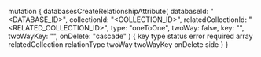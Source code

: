mutation {
    databasesCreateRelationshipAttribute(
        databaseId: "<DATABASE_ID>",
        collectionId: "<COLLECTION_ID>",
        relatedCollectionId: "<RELATED_COLLECTION_ID>",
        type: "oneToOne",
        twoWay: false,
        key: "",
        twoWayKey: "",
        onDelete: "cascade"
    ) {
        key
        type
        status
        error
        required
        array
        relatedCollection
        relationType
        twoWay
        twoWayKey
        onDelete
        side
    }
}
